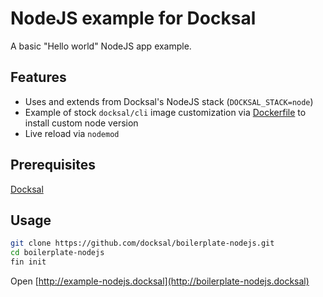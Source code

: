 # NodeJS example for Docksal

A basic "Hello world" NodeJS app example.

## Features

- Uses and extends from Docksal's NodeJS stack (`DOCKSAL_STACK=node`)
- Example of stock `docksal/cli` image customization via [Dockerfile](.docksal/services/cli/Dockerfile) to install custom node version
- Live reload via `nodemod` 

## Prerequisites

[Docksal](https://docs.docksal.io/en/master/getting-started/env-setup)

## Usage

```bash
git clone https://github.com/docksal/boilerplate-nodejs.git
cd boilerplate-nodejs
fin init
```

Open [http://example-nodejs.docksal](http://boilerplate-nodejs.docksal) 
